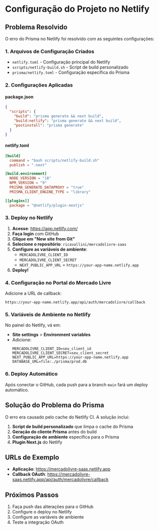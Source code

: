 # Configuração do Projeto no Netlify

## Problema Resolvido

O erro do Prisma no Netlify foi resolvido com as seguintes configurações:

### 1. Arquivos de Configuração Criados

- `netlify.toml` - Configuração principal do Netlify
- `scripts/netlify-build.sh` - Script de build personalizado
- `prisma/netlify.toml` - Configuração específica do Prisma

### 2. Configurações Aplicadas

#### package.json
```json
{
  "scripts": {
    "build": "prisma generate && next build",
    "build:netlify": "prisma generate && next build",
    "postinstall": "prisma generate"
  }
}
```

#### netlify.toml
```toml
[build]
  command = "bash scripts/netlify-build.sh"
  publish = ".next"

[build.environment]
  NODE_VERSION = "18"
  NPM_VERSION = "9"
  PRISMA_GENERATE_DATAPROXY = "true"
  PRISMA_CLIENT_ENGINE_TYPE = "library"

[[plugins]]
  package = "@netlify/plugin-nextjs"
```

### 3. Deploy no Netlify

1. **Acesse**: https://app.netlify.com/
2. **Faça login** com GitHub
3. **Clique em "New site from Git"**
4. **Selecione o repositório**: `ricavallini/mercadolivre-saas`
5. **Configure as variáveis de ambiente**:
   - `MERCADOLIVRE_CLIENT_ID`
   - `MERCADOLIVRE_CLIENT_SECRET`
   - `NEXT_PUBLIC_APP_URL` = `https://your-app-name.netlify.app`
6. **Deploy!**

### 4. Configuração no Portal do Mercado Livre

Adicione a URL de callback:
```
https://your-app-name.netlify.app/api/auth/mercadolivre/callback
```

### 5. Variáveis de Ambiente no Netlify

No painel do Netlify, vá em:
- **Site settings** > **Environment variables**
- Adicione:
  ```
  MERCADOLIVRE_CLIENT_ID=seu_client_id
  MERCADOLIVRE_CLIENT_SECRET=seu_client_secret
  NEXT_PUBLIC_APP_URL=https://your-app-name.netlify.app
  DATABASE_URL=file:./prisma/prod.db
  ```

### 6. Deploy Automático

Após conectar o GitHub, cada push para a branch `main` fará um deploy automático.

## Solução do Problema do Prisma

O erro era causado pelo cache do Netlify CI. A solução inclui:

1. **Script de build personalizado** que limpa o cache do Prisma
2. **Geração do cliente Prisma** antes do build
3. **Configuração de ambiente** específica para o Prisma
4. **Plugin Next.js** do Netlify

## URLs de Exemplo

- **Aplicação**: https://mercadolivre-saas.netlify.app
- **Callback OAuth**: https://mercadolivre-saas.netlify.app/api/auth/mercadolivre/callback

## Próximos Passos

1. Faça push das alterações para o GitHub
2. Configure o deploy no Netlify
3. Configure as variáveis de ambiente
4. Teste a integração OAuth 